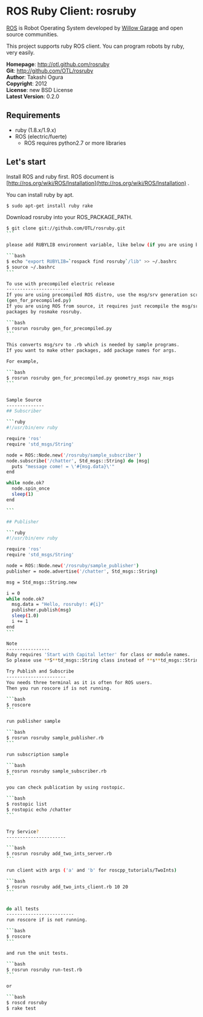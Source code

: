 ROS Ruby Client: rosruby
=======
[ROS](http://ros.org) is Robot Operating System developed by [Willow Garage](http://www.willowgarage.com/) and open source communities.

This project supports ruby ROS client. You can program robots by ruby, very easily.

**Homepage**:     http://otl.github.com/rosruby   
**Git**:          http://github.com/OTL/rosruby   
**Author**:       Takashi Ogura   
**Copyright**:    2012   
**License**:      new BSD License   
**Latest Version**: 0.2.0   

Requirements
----------
- ruby (1.8.x/1.9.x)
- ROS (electric/fuerte)
  - ROS requires python2.7 or more libraries


Let's start
---------------
Install ROS and ruby first. ROS document is [http://ros.org/wiki/ROS/Installation](http://ros.org/wiki/ROS/Installation) .

You can install ruby by apt.

```bash
$ sudo apt-get install ruby rake
```

Download rosruby into your ROS_PACKAGE_PATH.

````bash
$ git clone git://github.com/OTL/rosruby.git
```

please add RUBYLIB environment variable, like below (if you are using bash).

```bash
$ echo "export RUBYLIB=`rospack find rosruby`/lib" >> ~/.bashrc
$ source ~/.bashrc
```

To use with precompiled electric release
-----------------------
If you are using precompiled ROS distro, use the msg/srv generation script
(gen_for_precompiled.py)
If you are using ROS from source, it requires just recompile the msg/srv
packages by rosmake rosruby.

```bash
$ rosrun rosruby gen_for_precompiled.py
```

This converts msg/srv to .rb which is needed by sample programs.
If you want to make other packages, add package names for args.

For example,

```bash
$ rosrun rosruby gen_for_precompiled.py geometry_msgs nav_msgs
```


Sample Source
--------------
## Subscriber

```ruby
#!/usr/bin/env ruby

require 'ros'
require 'std_msgs/String'

node = ROS::Node.new('/rosruby/sample_subscriber')
node.subscribe('/chatter', Std_msgs::String) do |msg|
  puts "message come! = \'#{msg.data}\'"
end

while node.ok?
  node.spin_once
  sleep(1)
end

```

## Publisher

```ruby
#!/usr/bin/env ruby

require 'ros'
require 'std_msgs/String'

node = ROS::Node.new('/rosruby/sample_publisher')
publisher = node.advertise('/chatter', Std_msgs::String)

msg = Std_msgs::String.new

i = 0
while node.ok?
  msg.data = "Hello, rosruby!: #{i}"
  publisher.publish(msg)
  sleep(1.0)
  i += 1
end
```

Note
----------------
Ruby requires 'Start with Capital letter' for class or module names.
So please use **S**td_msgs::String class instead of **s**td_msgs::String.

Try Publish and Subscribe
----------------------
You needs three terminal as it is often for ROS users.
Then you run roscore if is not running.

```bash
$ roscore
```

run publisher sample

```bash
$ rosrun rosruby sample_publisher.rb
```

run subscription sample

```bash
$ rosrun rosruby sample_subscriber.rb
```

you can check publication by using rostopic.

```bash
$ rostopic list
$ rostopic echo /chatter
```


Try Service?
----------------------

```bash
$ rosrun rosruby add_two_ints_server.rb
```

run client with args ('a' and 'b' for roscpp_tutorials/TwoInts)

```bash
$ rosrun rosruby add_two_ints_client.rb 10 20
```


do all tests
-------------------------
run roscore if is not running.

```bash
$ roscore
```

and run the unit tests.

```bash
$ rosrun rosruby run-test.rb
```

or

```bash
$ roscd rosruby
$ rake test
